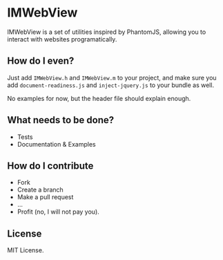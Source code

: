 # IMWebView

IMWebView is a set of utilities inspired by PhantomJS, allowing you to interact with websites programatically.

## How do I even?

Just add `IMWebView.h` and `IMWebView.m` to your project, and make sure you add `document-readiness.js` and `inject-jquery.js` to your bundle as well.

No examples for now, but the header file should explain enough.

## What needs to be done?

  - Tests
  - Documentation & Examples

## How do I contribute

  - Fork
  - Create a branch
  - Make a pull request
  - ...
  - Profit (no, I will not pay you).

## License

MIT License.